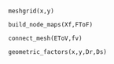 ```@contents
```

```@docs
meshgrid(x,y)
```
```@docs
build_node_maps(Xf,FToF)
```
```@docs
connect_mesh(EToV,fv)
```
```@docs
geometric_factors(x,y,Dr,Ds)
```
